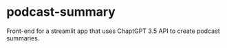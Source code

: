 # podcast-summary
Front-end for a streamlit app that uses ChaptGPT 3.5 API to create podcast summaries.
